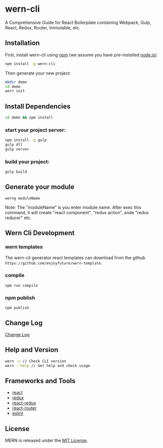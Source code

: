 # wern-cli
A Comprehensive Guide for React Boilerplate containing Webpack, Gulp, React, Redux, Router, Immutable, etc.


## Installation

First, install wern-cli using [npm](https://www.npmjs.com/) (we assume you have pre-installed [node.js](https://nodejs.org/)).

```bash
npm install -g wern-cli
```

Then generate your new project:

```bash
mkdir demo
cd demo
wern init
```

## Install Dependencies

```bash
cd demo && npm install
```

### start your project server:

```bash
npm install -g gulp
gulp dll
gulp server
```

### build your project:

```bash
gulp build
```

## Generate your module

```
werng moduleName
```

Note: The "moduleName" is you enter module name. After exec this command, 
it will create "react component", "redux action", ande "redux reducer" etc.


## Wern Cli Development

### wern templates

The wern-cli generator react templates can download from the github `https://github.com/enjoyfuture/wern-template`.

### compile 

```
npm run compile
```

### npm publish

```
npm publish
```

## Change Log

[Change Log](./CHANGELOG.md)


## Help and Version

```bash
wern -v // Check CLI version
wern --help // Get help and check usage
```


## Frameworks and Tools

* [react](http://facebook.github.io/react/)
* [redux](http://redux.js.org/)
* [react-redux](https://github.com/reactjs/react-redux)
* [react-router](https://github.com/reactjs/react-router)
* [eslint](http://eslint.org/)


## License

MERN is released under the [MIT License](http://www.opensource.org/licenses/MIT).
